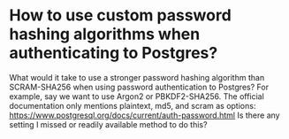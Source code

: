
# How to use custom password hashing algorithms when authenticating to Postgres?

What would it take to use a stronger password hashing algorithm than SCRAM-SHA256 when using password authentication to Postgres? For example, say we want to use Argon2 or PBKDF2-SHA256.
The official documentation only mentions plaintext, md5, and scram as options: https://www.postgresql.org/docs/current/auth-password.html
Is there any setting I missed or readily available method to do this?

        